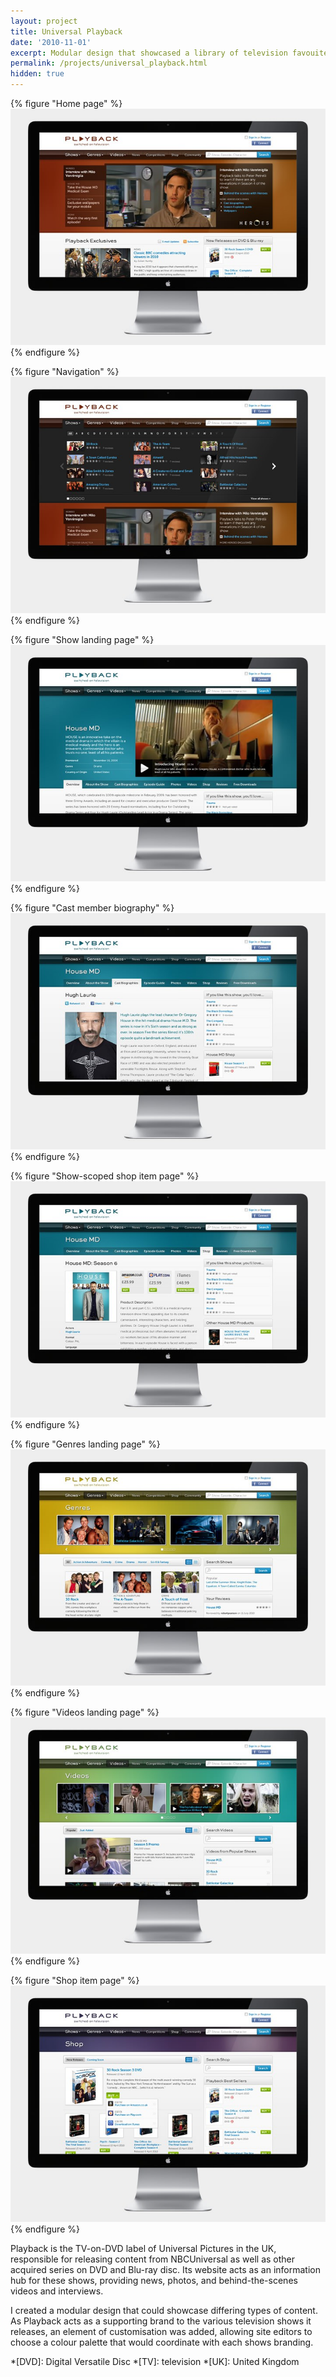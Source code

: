 ```yaml
---
layout: project
title: Universal Playback
date: '2010-11-01'
excerpt: Modular design that showcased a library of television favouites.
permalink: /projects/universal_playback.html
hidden: true
---
```

{% figure "Home page" %}
![](/assets/images/projects/universal_playback/0.jpg)
{% endfigure %}

{% figure "Navigation" %}
![](/assets/images/projects/universal_playback/1.jpg)
{% endfigure %}

{% figure "Show landing page" %}
![](/assets/images/projects/universal_playback/2.jpg)
{% endfigure %}

{% figure "Cast member biography" %}
![](/assets/images/projects/universal_playback/3.jpg)
{% endfigure %}

{% figure "Show-scoped shop item page" %}
![](/assets/images/projects/universal_playback/4.jpg)
{% endfigure %}

{% figure "Genres landing page" %}
![](/assets/images/projects/universal_playback/5.jpg)
{% endfigure %}

{% figure "Videos landing page" %}
![](/assets/images/projects/universal_playback/6.jpg)
{% endfigure %}

{% figure "Shop item page" %}
![](/assets/images/projects/universal_playback/7.jpg)
{% endfigure %}

Playback is the TV-on-DVD label of Universal Pictures in the UK, responsible for releasing content from NBCUniversal as well as other acquired series on DVD and Blu-ray disc. Its website acts as an information hub for these shows, providing news, photos, and behind-the-scenes videos and interviews.

I created a modular design that could showcase differing types of content. As Playback acts as a supporting brand to the various television shows it releases, an element of customisation was added, allowing site editors to choose a colour palette that would coordinate with each shows branding.

*[DVD]: Digital Versatile Disc
*[TV]: television
*[UK]: United Kingdom
